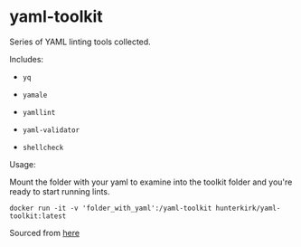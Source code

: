 # yaml-toolkit

Series of YAML linting tools collected.

Includes:

* `yq`

* `yamale`

* `yamllint`

* `yaml-validator`

*  `shellcheck`

Usage:

Mount the folder with your yaml to examine into the toolkit folder
and you're ready to start running lints.

`docker run -it -v 'folder_with_yaml':/yaml-toolkit hunterkirk/yaml-toolkit:latest`

Sourced from [here](https://faun.pub/cli-tools-for-validating-and-linting-yaml-files-5627b66849b1)
